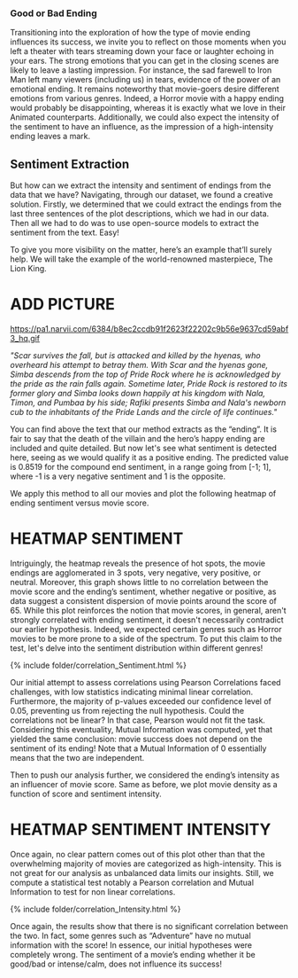 ### Good or Bad Ending
Transitioning into the exploration of how the type of movie ending influences its success, we invite you to reflect on those moments when you left a theater with tears streaming down your face or laughter echoing in your ears. The strong emotions that you can get in the closing scenes are likely to leave a lasting impression. For instance, the sad farewell to Iron Man left many viewers (including us) in tears, evidence of the power of an emotional ending. It remains noteworthy that movie-goers desire different emotions from various genres. Indeed, a Horror movie with a happy ending would probably be disappointing, whereas it is exactly what we love in their Animated counterparts. Additionally, we could also expect the intensity of the sentiment to have an influence, as the impression of a high-intensity ending leaves a mark.

## Sentiment Extraction
But how can we extract the intensity and sentiment of endings from the data that we have? Navigating, through our dataset, we found a creative solution. Firstly, we determined that we could extract the endings from the last three sentences of the plot descriptions, which we had in our data. Then all we had to do was to use open-source models to extract the sentiment from the text. Easy!

To give you more visibility on the matter, here’s an example that’ll surely help. We will take the example of the world-renowned masterpiece, The Lion King. 

# ADD PICTURE
https://pa1.narvii.com/6384/b8ec2ccdb91f2623f22202c9b56e9637cd59abf3_hq.gif

_"Scar survives the fall, but is attacked and killed by the hyenas, who overheard his attempt to betray them. With Scar and the hyenas gone, Simba descends from the top of Pride Rock where he is acknowledged by the pride as the rain falls again. Sometime later, Pride Rock is restored to its former glory and Simba looks down happily at his kingdom with Nala, Timon, and Pumbaa by his side; Rafiki presents Simba and Nala's newborn cub to the inhabitants of the Pride Lands and the circle of life continues."_

You can find above the text that our method extracts as the “ending”. It is fair to say that the death of the villain and the hero’s happy ending are included and quite detailed. But now let's see what sentiment is detected here, seeing as we would qualify it as a positive ending. The predicted value is 0.8519 for the compound end sentiment, in a range going from [-1; 1], where -1 is a very negative sentiment and 1 is the opposite.

We apply this method to all our movies and plot the following heatmap of ending sentiment versus movie score.

# HEATMAP SENTIMENT

Intriguingly, the heatmap reveals the presence of hot spots, the movie endings are agglomerated in 3 spots, very negative, very positive, or neutral. Moreover, this graph shows little to no correlation between the movie score and the ending’s sentiment, whether negative or positive, as data suggest a consistent dispersion of movie points around the score of 65. While this plot reinforces the notion that movie scores, in general, aren't strongly correlated with ending sentiment, it doesn't necessarily contradict our earlier hypothesis. Indeed, we expected certain genres such as Horror movies to be more prone to a side of the spectrum. To put this claim to the test, let's delve into the sentiment distribution within different genres!

{% include folder/correlation_Sentiment.html %}

Our initial attempt to assess correlations using Pearson Correlations faced challenges, with low statistics indicating minimal linear correlation. Furthermore, the majority of p-values exceeded our confidence level of 0.05, preventing us from rejecting the null hypothesis. Could the correlations not be linear? In that case, Pearson would not fit the task. Considering this eventuality, Mutual Information was computed, yet that yielded the same conclusion: movie success does not depend on the sentiment of its ending! Note that a Mutual Information of 0 essentially means that the two are independent. 

Then to push our analysis further, we considered the ending’s intensity as an influencer of movie score. Same as before, we plot movie density as a function of score and sentiment intensity.

# HEATMAP SENTIMENT INTENSITY 

Once again, no clear pattern comes out of this plot other than that the overwhelming majority of movies are categorized as high-intensity. This is not great for our analysis as unbalanced data limits our insights. Still, we compute a statistical test notably a Pearson correlation and Mutual Information to test for non linear correlations. 

{% include folder/correlation_Intensity.html %}

Once again, the results show that there is no significant correlation between the two. In fact, some genres such as “Adventure” have no mutual information with the score! In essence, our initial hypotheses were completely wrong. The sentiment of a movie’s ending whether it be good/bad or intense/calm, does not influence its success!


